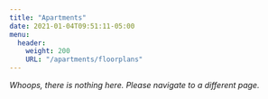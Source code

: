 ```yaml
---
title: "Apartments"
date: 2021-01-04T09:51:11-05:00
menu:
  header:
    weight: 200
    URL: "/apartments/floorplans"
---
```


*Whoops, there is nothing here. Please navigate to a different page.*

<!--
This page exists to:
1. Ensure 'Apartments' appears in the Header Menu
2. Ensure the Header Menu links to the Floor Plans page
-->
